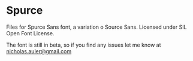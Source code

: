 # Spurce
Files for Spurce Sans font, a variation o Source Sans.
Licensed under SIL Open Font License.

The font is still in beta, so if you find any issues let me know at nicholas.auler@gmail.com
